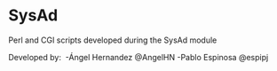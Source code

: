 # SysAd
Perl and CGI scripts developed during the SysAd module

Developed by:
  -Ángel Hernandez @AngelHN
  -Pablo Espinosa  @espipj
